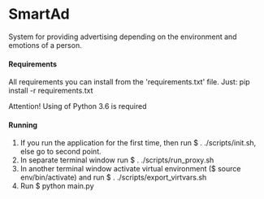 # SmartAd

System for providing advertising depending on the environment and emotions of a person.


#### Requirements
All requirements you can install from the 'requirements.txt' file. Just: pip install -r requirements.txt

Attention! Using of Python 3.6 is required

#### Running
1. If you run the application for the first time, then run $ . ./scripts/init.sh, else go to second point.
2. In separate terminal window run $ . ./scripts/run_proxy.sh
3. In another terminal window activate virtual environment ($ source env/bin/activate) and run $ . ./scripts/export_virtvars.sh
4. Run $ python main.py
